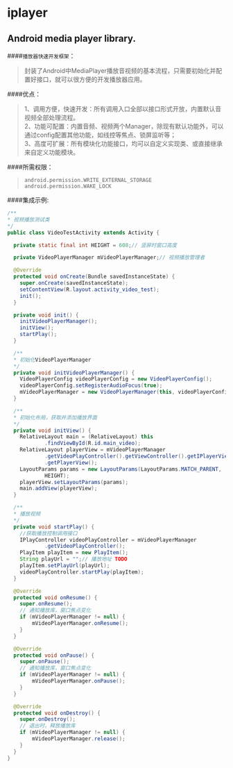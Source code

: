 # iplayer
Android media player library.
-----------------------------
####`播放器快速开发框架`：<br>
>封装了Android中MediaPlayer播放音视频的基本流程，只需要初始化并配置好接口，就可以很方便的开发播放器应用。<br>
  
####优点：<br>
>1、调用方便，快速开发：所有调用入口全部以接口形式开放，内置默认音视频全部处理流程。<br>
>2、功能可配置：内置音频、视频两个Manager，除现有默认功能外，可以通过config配置其他功能，如线控等焦点、锁屏监听等；<br>
>3、高度可扩展：所有模块化功能接口，均可以自定义实现类、或直接继承来自定义功能模块。<br>
    
####所需权限：<br>
>`android.permission.WRITE_EXTERNAL_STORAGE`<br>
>`android.permission.WAKE_LOCK`<br>

####集成示例:<br>
```Java
/**
* 视频播放测试类
*/
public class VideoTestActivity extends Activity {

  private static final int HEIGHT = 608;// 竖屏时窗口高度

  private VideoPlayerManager mVideoPlayerManager;// 视频播放管理者

  @Override
  protected void onCreate(Bundle savedInstanceState) {
    super.onCreate(savedInstanceState);
    setContentView(R.layout.activity_video_test);
    init();
  }

  private void init() {
    initVideoPlayerManager();
    initView();
    startPlay();
  }

  /**
  * 初始化VideoPlayerManager
  */
  private void initVideoPlayerManager() {
    VideoPlayerConfig videoPlayerConfig = new VideoPlayerConfig();
    videoPlayerConfig.setRegisterAudioFocus(true);
    mVideoPlayerManager = new VideoPlayerManager(this, videoPlayerConfig);
  }

  /**
  * 初始化布局，获取并添加播放界面
  */
  private void initView() {
    RelativeLayout main = (RelativeLayout) this
            .findViewById(R.id.main_video);
    RelativeLayout playerView = mVideoPlayerManager
            .getVideoPlayController().getViewController().getIPlayerView()
            .getPlayerView();
    LayoutParams params = new LayoutParams(LayoutParams.MATCH_PARENT,
            HEIGHT);
    playerView.setLayoutParams(params);
    main.addView(playerView);
  }

  /**
  * 播放视频
  */
  private void startPlay() {
    //获取播放控制调用接口
    IPlayController videoPlayController = mVideoPlayerManager
            .getVideoPlayController();
    PlayItem playItem = new PlayItem();
    String playUrl = "";// 播放地址 TODO
    playItem.setPlayUrl(playUrl);
    videoPlayController.startPlay(playItem);
  }

  @Override
  protected void onResume() {
    super.onResume();
    // 通知播放库，窗口焦点变化
    if (mVideoPlayerManager != null) {
        mVideoPlayerManager.onResume();
    }
  }

  @Override
  protected void onPause() {
    super.onPause();
    // 通知播放库，窗口焦点变化
    if (mVideoPlayerManager != null) {
        mVideoPlayerManager.onPause();
    }
  }

  @Override
  protected void onDestroy() {
    super.onDestroy();
    // 退出时，释放播放库
    if (mVideoPlayerManager != null) {
        mVideoPlayerManager.release();
    }
  }
}
```
